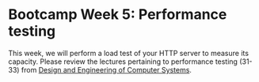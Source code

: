 # Bootcamp Week 5: Performance testing

This week, we will perform a load test of your HTTP server to measure its capacity. Please review the lectures pertaining to performance testing (31-33) from [Design and Engineering of Computer Systems](https://www.cse.iitb.ac.in/~mythili/decs/). 
